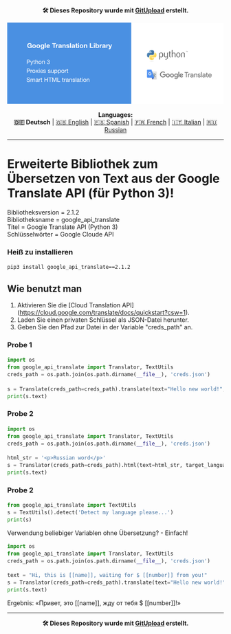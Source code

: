 <p align="center"><b>🛠️ Dieses Repository wurde mit <a href="https://gitupload.com">GitUpload</a> erstellt.</b></p>
<p align="center"><a href="https://kupi.net"><img src="https://github.com/markolofsen/google_api_translate//blob/master/.banners/banner_de.png?raw=1" /></a></p>
<p align="center"><b>Languages:</b><br /><b>🇩🇪 Deutsch</b> | <a href="https://github.com/markolofsen/google_api_translate/blob/master/README.md">🇬🇧 English</a> | <a href="https://github.com/markolofsen/google_api_translate/blob/master/README_es.md">🇪🇸 Spanish</a> | <a href="https://github.com/markolofsen/google_api_translate/blob/master/README_fr.md">🇫🇷 French</a> | <a href="https://github.com/markolofsen/google_api_translate/blob/master/README_it.md">🇮🇹 Italian</a> | <a href="https://github.com/markolofsen/google_api_translate/blob/master/README_ru.md">🇷🇺 Russian</a></p>

---

# Erweiterte Bibliothek zum Übersetzen von Text aus der Google Translate API (für Python 3)!

Bibliotheksversion = 2.1.2 <br />
Bibliotheksname = google_api_translate <br />
Titel = Google Translate API (Python 3) <br />
Schlüsselwörter = Google Cloude API <br />

### Heiß zu installieren

```sh
pip3 install google_api_translate==2.1.2
```


## Wie benutzt man

1. Aktivieren Sie die [Cloud Translation API] (https://cloud.google.com/translate/docs/quickstart?csw=1).
2. Laden Sie einen privaten Schlüssel als JSON-Datei herunter.
3. Geben Sie den Pfad zur Datei in der Variable &quot;creds_path&quot; an.

### Probe 1
```python
import os
from google_api_translate import Translator, TextUtils
creds_path = os.path.join(os.path.dirname(__file__), 'creds.json')

s = Translate(creds_path=creds_path).translate(text="Hello new world!", target_language='cn')
print(s.text)
```

### Probe 2
```python
import os
from google_api_translate import Translator, TextUtils
creds_path = os.path.join(os.path.dirname(__file__), 'creds.json')

html_str = '<p>Russian word</p>'
s = Translator(creds_path=creds_path).html(text=html_str, target_language='ru')
print(s.text)
```

### Probe 2
```python
from google_api_translate import TextUtils
s = TextUtils().detect('Detect my language please...')
print(s)
```



Verwendung beliebiger Variablen ohne Übersetzung? - Einfach!
```python
import os
from google_api_translate import Translator, TextUtils
creds_path = os.path.join(os.path.dirname(__file__), 'creds.json')

text = "Hi, this is [[name]], waiting for $ [[number]] from you!"
s = Translator(creds_path=creds_path).translate(text="Hello new world!", target_language='ru')
print(s.text)
```

Ergebnis: «Привет, это [[name]], жду от тебя $ [[number]]!»

---

<p align="center"><b>🛠️ Dieses Repository wurde mit <a href="https://gitupload.com">GitUpload</a> erstellt.</b></p>